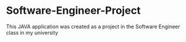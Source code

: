 # Software-Engineer-Project
This  JAVA application was created as a project in the Software Engineer class in my university
